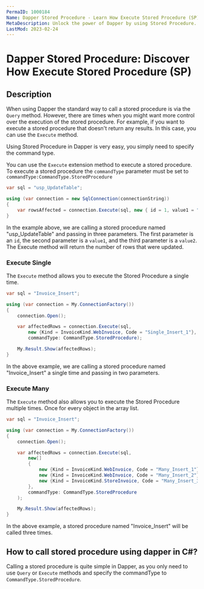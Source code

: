 ```yaml
---
PermaID: 1000184
Name: Dapper Stored Procedure - Learn How Execute Stored Procedure (SP)
MetaDescription: Unlock the power of Dapper by using Stored Procedure. Learn how to use stored procedure with input and output parameters for your CRUD operations.
LastMod: 2023-02-24
---
```


# Dapper Stored Procedure: Discover How Execute Stored Procedure (SP)

## Description

When using Dapper the standard way to call a stored procedure is via the `Query` method. However, there are times when you might want more control over the execution of the stored procedure. For example, if you want to execute a stored procedure that doesn't return any results. In this case, you can use the `Execute` method.

Using Stored Procedure in Dapper is very easy, you simply need to specify the command type.

You can use the `Execute` extension method to execute a stored procedure. To execute a stored procedure the `commandType` parameter must be set to `commandType:CommandType.StoredProcedure`

```csharp
var sql = "usp_UpdateTable";

using (var connection = new SqlConnection(connectionString))
{
    var rowsAffected = connection.Execute(sql, new { id = 1, value1 = "ABC", value2 = "DEF" }, commandType: CommandType.StoredProcedure);
}
```

In the example above, we are calling a stored procedure named "usp_UpdateTable" and passing in three parameters. The first parameter is an `id`, the second parameter is a `value1`, and the third parameter is a `value2`. The Execute method will return the number of rows that were updated.

### Execute Single

The `Execute` method allows you to execute the Stored Procedure a single time.

```csharp
var sql = "Invoice_Insert";

using (var connection = My.ConnectionFactory())
{
	connection.Open();

	var affectedRows = connection.Execute(sql,
		new {Kind = InvoiceKind.WebInvoice, Code = "Single_Insert_1"},
		commandType: CommandType.StoredProcedure);

	My.Result.Show(affectedRows);
}
```

In the above example, we are calling a stored procedure named "Invoice_Insert" a single time and passing in two parameters. 

### Execute Many

The `Execute` method also allows you to execute the Stored Procedure multiple times. Once for every object in the array list.

```csharp
var sql = "Invoice_Insert";

using (var connection = My.ConnectionFactory())
{
	connection.Open();

	var affectedRows = connection.Execute(sql,
		new[]
		{
			new {Kind = InvoiceKind.WebInvoice, Code = "Many_Insert_1"},
			new {Kind = InvoiceKind.WebInvoice, Code = "Many_Insert_2"},
			new {Kind = InvoiceKind.StoreInvoice, Code = "Many_Insert_3"}
		},
		commandType: CommandType.StoredProcedure
	);

	My.Result.Show(affectedRows);
}
```

In the above example, a stored procedure named "Invoice_Insert" will be called three times. 

## How to call stored procedure using dapper in C#?

Calling a stored procedure is quite simple in Dapper, as you only need to use `Query` or `Execute` methods and specify the commandType to `CommandType.StoredProcedure`.